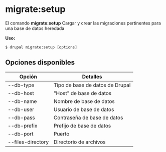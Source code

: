 # migrate:setup
El comando **migrate:setup** Cargar y crear las migraciones pertinentes para una base de datos heredada

**Uso:**
```
$ drupal migrate:setup [options] 
```

## Opciones disponibles
Opción | Detalles
-------|-------------
--db-type | Tipo de base de datos de Drupal
--db-host | "Host" de base de datos
--db-name | Nombre de base de datos
--db-user | Usuario de base de datos
--db-pass | Contraseña de base de datos
--db-prefix | Prefijo de base de datos
--db-port | Puerto
--files-directory | Directorio de archivos
